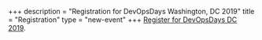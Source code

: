 +++
description = "Registration for DevOpsDays Washington, DC 2019"
title = "Registration"
type = "new-event"
+++
[Register for DevOpsDays DC 2019](https://devopsdaysdc2019.busyconf.com/bookings/new).